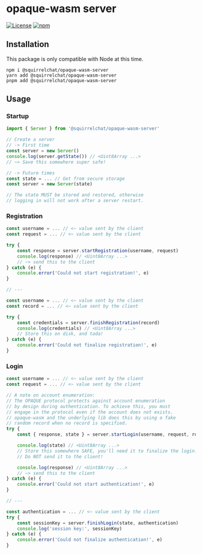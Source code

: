 # opaque-wasm server
[![License](https://img.shields.io/github/license/squirrelchat/opaque-wasm.svg?style=flat-square)](https://github.com/squirrelchat/opaque-wasm/blob/mistress/LICENSE)
[![npm](https://img.shields.io/npm/v/@squirrelchat/opaque-wasm-server?label=npm%20%28server%29&style=flat-square)](https://npm.im/@squirrelchat/opaque-wasm-server)

## Installation
This package is only compatible with Node at this time.

```
npm i @squirrelchat/opaque-wasm-server
yarn add @squirrelchat/opaque-wasm-server
pnpm add @squirrelchat/opaque-wasm-server
```

## Usage
### Startup
```js
import { Server } from '@squirrelchat/opaque-wasm-server'

// Create a server
// -> First time
const server = new Server()
console.log(server.getState()) // <Uint8Array ...>
// ~> Save this somewhere super safe!

// -> Future times
const state = ... // Get from secure storage
const server = new Server(state)

// The state MUST be stored and restored, otherwise
// logging in will not work after a server restart.
```

### Registration
```js
const username = ... // <~ value sent by the client
const request = ... // <~ value sent by the client

try {
	const response = server.startRegistration(username, request)
	console.log(response) // <Uint8Array ...>
	// ~> send this to the client
} catch (e) {
	console.error('Could not start registration!', e)
}

// ---

const username = ... // <~ value sent by the client
const record = ... // <~ value sent by the client

try {
	const credentials = server.finishRegistration(record)
	console.log(credentials) // <Uint8Array ...>
	// Store this on disk, and tada!
} catch (e) {
	console.error('Could not finalize registration!', e)
}
```

### Login
```js
const username = ... // <~ value sent by the client
const request = ... // <~ value sent by the client

// A note on account enumeration:
// The OPAQUE protocol protects against account enumeration
// by design during authentication. To achieve this, you must
// engage in the protocol even if the account does not exists.
// opaque-wasm and the underlying lib does this by using a fake
// random record when no record is specified.
try {
	const { response, state } = server.startLogin(username, request, row?.credentials)

	console.log(state) // <Uint8Array ...>
	// Store this somewhere SAFE, you'll need it to finalize the login.
	// Do NOT send it to the client!

	console.log(response) // <Uint8Array ...>
	// ~> send this to the client
} catch (e) {
	console.error('Could not start authentication!', e)
}

// ---

const authentication = ... // <~ value sent by the client
try {
	const sessionKey = server.finishLogin(state, authentication)
	console.log('session key:', sessionKey)
} catch (e) {
	console.error('Could not finalize authentication!', e)
}
```
